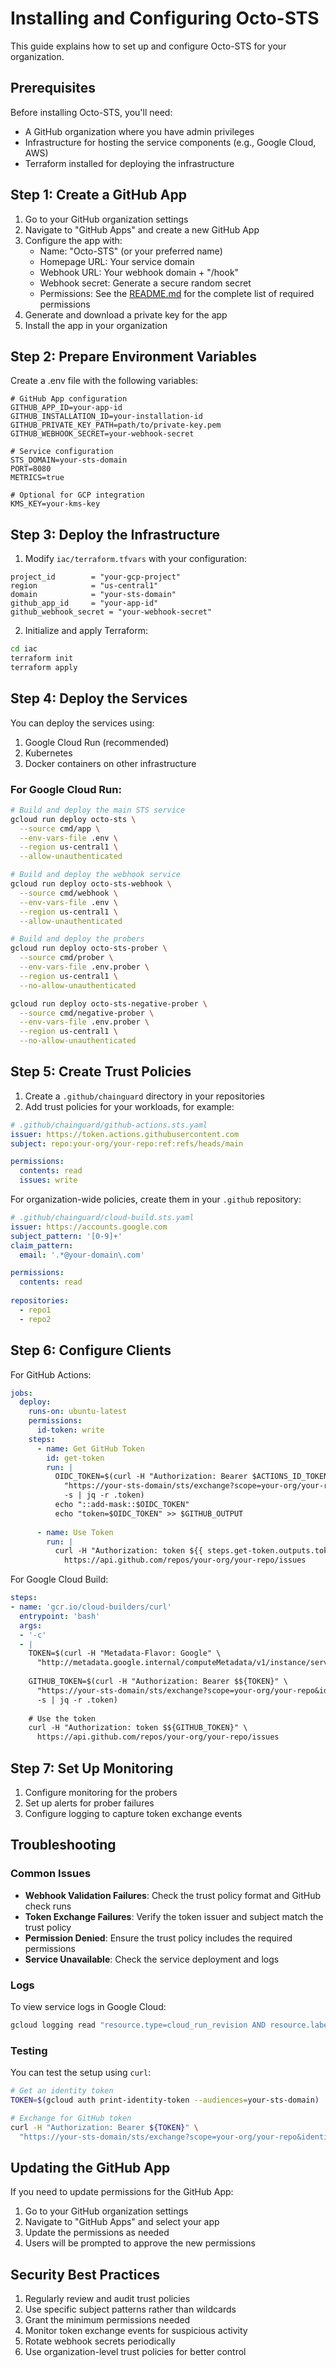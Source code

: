 # Installing and Configuring Octo-STS

This guide explains how to set up and configure Octo-STS for your organization.

## Prerequisites

Before installing Octo-STS, you'll need:

- A GitHub organization where you have admin privileges
- Infrastructure for hosting the service components (e.g., Google Cloud, AWS)
- Terraform installed for deploying the infrastructure

## Step 1: Create a GitHub App

1. Go to your GitHub organization settings
2. Navigate to "GitHub Apps" and create a new GitHub App
3. Configure the app with:
   - Name: "Octo-STS" (or your preferred name)
   - Homepage URL: Your service domain
   - Webhook URL: Your webhook domain + "/hook"
   - Webhook secret: Generate a secure random secret
   - Permissions: See the [README.md](../README.md) for the complete list of required permissions
4. Generate and download a private key for the app
5. Install the app in your organization

## Step 2: Prepare Environment Variables

Create a .env file with the following variables:

```
# GitHub App configuration
GITHUB_APP_ID=your-app-id
GITHUB_INSTALLATION_ID=your-installation-id
GITHUB_PRIVATE_KEY_PATH=path/to/private-key.pem
GITHUB_WEBHOOK_SECRET=your-webhook-secret

# Service configuration
STS_DOMAIN=your-sts-domain
PORT=8080
METRICS=true

# Optional for GCP integration
KMS_KEY=your-kms-key
```

## Step 3: Deploy the Infrastructure

1. Modify `iac/terraform.tfvars` with your configuration:

```hcl
project_id        = "your-gcp-project"
region            = "us-central1"
domain            = "your-sts-domain"
github_app_id     = "your-app-id"
github_webhook_secret = "your-webhook-secret"
```

2. Initialize and apply Terraform:

```bash
cd iac
terraform init
terraform apply
```

## Step 4: Deploy the Services

You can deploy the services using:

1. Google Cloud Run (recommended)
2. Kubernetes
3. Docker containers on other infrastructure

### For Google Cloud Run:

```bash
# Build and deploy the main STS service
gcloud run deploy octo-sts \
  --source cmd/app \
  --env-vars-file .env \
  --region us-central1 \
  --allow-unauthenticated

# Build and deploy the webhook service
gcloud run deploy octo-sts-webhook \
  --source cmd/webhook \
  --env-vars-file .env \
  --region us-central1 \
  --allow-unauthenticated

# Build and deploy the probers
gcloud run deploy octo-sts-prober \
  --source cmd/prober \
  --env-vars-file .env.prober \
  --region us-central1 \
  --no-allow-unauthenticated

gcloud run deploy octo-sts-negative-prober \
  --source cmd/negative-prober \
  --env-vars-file .env.prober \
  --region us-central1 \
  --no-allow-unauthenticated
```

## Step 5: Create Trust Policies

1. Create a `.github/chainguard` directory in your repositories
2. Add trust policies for your workloads, for example:

```yaml
# .github/chainguard/github-actions.sts.yaml
issuer: https://token.actions.githubusercontent.com
subject: repo:your-org/your-repo:ref:refs/heads/main

permissions:
  contents: read
  issues: write
```

For organization-wide policies, create them in your `.github` repository:

```yaml
# .github/chainguard/cloud-build.sts.yaml
issuer: https://accounts.google.com
subject_pattern: '[0-9]+'
claim_pattern:
  email: '.*@your-domain\.com'

permissions:
  contents: read
  
repositories:
  - repo1
  - repo2
```

## Step 6: Configure Clients

For GitHub Actions:

```yaml
jobs:
  deploy:
    runs-on: ubuntu-latest
    permissions:
      id-token: write
    steps:
      - name: Get GitHub Token
        id: get-token
        run: |
          OIDC_TOKEN=$(curl -H "Authorization: Bearer $ACTIONS_ID_TOKEN" \
            "https://your-sts-domain/sts/exchange?scope=your-org/your-repo&identity=github-actions" \
            -s | jq -r .token)
          echo "::add-mask::$OIDC_TOKEN"
          echo "token=$OIDC_TOKEN" >> $GITHUB_OUTPUT
          
      - name: Use Token
        run: |
          curl -H "Authorization: token ${{ steps.get-token.outputs.token }}" \
            https://api.github.com/repos/your-org/your-repo/issues
```

For Google Cloud Build:

```yaml
steps:
- name: 'gcr.io/cloud-builders/curl'
  entrypoint: 'bash'
  args:
  - '-c'
  - |
    TOKEN=$(curl -H "Metadata-Flavor: Google" \
      "http://metadata.google.internal/computeMetadata/v1/instance/service-accounts/default/identity?audience=your-sts-domain" -s)
    
    GITHUB_TOKEN=$(curl -H "Authorization: Bearer $${TOKEN}" \
      "https://your-sts-domain/sts/exchange?scope=your-org/your-repo&identity=cloud-build" \
      -s | jq -r .token)
    
    # Use the token
    curl -H "Authorization: token $${GITHUB_TOKEN}" \
      https://api.github.com/repos/your-org/your-repo/issues
```

## Step 7: Set Up Monitoring

1. Configure monitoring for the probers
2. Set up alerts for prober failures
3. Configure logging to capture token exchange events

## Troubleshooting

### Common Issues

- **Webhook Validation Failures**: Check the trust policy format and GitHub check runs
- **Token Exchange Failures**: Verify the token issuer and subject match the trust policy
- **Permission Denied**: Ensure the trust policy includes the required permissions
- **Service Unavailable**: Check the service deployment and logs

### Logs

To view service logs in Google Cloud:

```bash
gcloud logging read "resource.type=cloud_run_revision AND resource.labels.service_name=octo-sts"
```

### Testing

You can test the setup using `curl`:

```bash
# Get an identity token
TOKEN=$(gcloud auth print-identity-token --audiences=your-sts-domain)

# Exchange for GitHub token
curl -H "Authorization: Bearer ${TOKEN}" \
  "https://your-sts-domain/sts/exchange?scope=your-org/your-repo&identity=your-identity"
```

## Updating the GitHub App

If you need to update permissions for the GitHub App:

1. Go to your GitHub organization settings
2. Navigate to "GitHub Apps" and select your app
3. Update the permissions as needed
4. Users will be prompted to approve the new permissions

## Security Best Practices

1. Regularly review and audit trust policies
2. Use specific subject patterns rather than wildcards
3. Grant the minimum permissions needed
4. Monitor token exchange events for suspicious activity
5. Rotate webhook secrets periodically
6. Use organization-level trust policies for better control